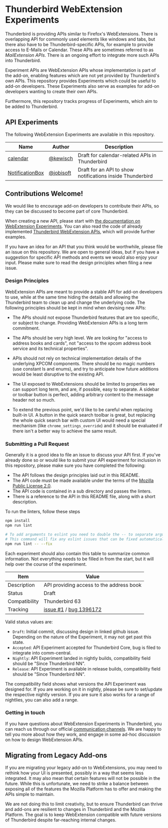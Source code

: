 Thunderbird WebExtension Experiments
====================================
Thunderbird is providing APIs similar to Firefox's WebExtensions. There is overlapping API for commonly
used elements like windows and tabs, but there also have to be Thunderbird-specific APIs, for example
to provide access to E-Mails or Calendar. These APIs are sometimes referred to as *MailExtension APIs*.
There is an ongoing effort to integrate more such APIs into Thunderbird.

Experiment APIs are WebExtension APIs whose implementation is part of the add-on, enabling features
which are not yet provided by Thunderbird's own APIs. This repository provides Experiments which
could be useful to add-on developers. These Experiments also serve as examples for add-on developers
wanting to create their own APIs.

Furthermore, this repository tracks progress of Experiments, which aim to be added to Thunderbird.

API Experiments
---------------
The following WebExtension Experiments are available in this repository.

| Name                                  | Author                                      | Description
| ------------------------------------- | ------------------------------------------- | --------------
| [calendar](./calendar/)               | [@kewisch](https://github.com/kewisch/)     | Draft for calendar-related APIs in Thunderbird
| [NotificationBox](./NotificationBox/) | [@jobisoft](https://github.com/jobisoft/)   | Draft for an API to show notifications inside Thunderbird


Contributions Welcome!
----------------------
We would like to encourage add-on developers to contribute their APIs, so they can be discussed to
become part of core Thunderbird.

When creating a new API, please start with [the documentation on WebExtension
Experiments](https://developer.thunderbird.net/add-ons/mailextensions/experiments). You can also read
the code of already implemented [Thunderbird
WebExtension APIs](https://searchfox.org/comm-central/source/mail/components/extensions/), which will
provide further examples.

If you have an idea for an API that you think would be worthwhile, please file an issue on this
repository. We are open to general ideas, but if you have a suggestion for specific API methods and
events we would also enjoy your input. Please make sure to read the design principles when filing a
new issue.

### Design Principles
WebExtension APIs are meant to provide a stable API for add-on developers to use, while at the same
time hiding the details and allowing the Thunderbird team to clean up and change the underlying
code. The following principles should be kept in mind when devising new APIs:

* The APIs should not expose Thunderbird features that are too specific, or subject to change.
  Providing WebExtension APIs is a long term commitment.

* The APIs should be very high level. We are looking for "access to address books and cards", not
  "access to the xpcom address book service and its technical properties".

* APIs should not rely on technical implementation details of the underlying XPCOM components. There
  should be no magic numbers (use constant ls and enums), and try to anticipate how future additions
  would be least disruptive to the existing API.

* The UI exposed to WebExtensions should be limited to properties we can support long term, and are,
  if possible, easy to separate. A sidebar or toolbar button is perfect, adding arbitrary content to
  the message header not so much.

* To extend the previous point, we'd like to be careful when replacing built-in UI. A button in the
  quick search toolbar is great, but replacing the whole quick search bar with custom UI would need
  a special mechanism (like `chrome_settings_override`) and it should be evaluated if there isn't a
  better way to achieve the same result.

### Submitting a Pull Request
Generally it is a good idea to file an issue to discuss your API first. If you've already done so or
would like to submit your API experiment for inclusion in this repository, please make sure you have
completed the following:

* The API follows the design principles laid out in this README.
* The API code must be made available under the terms of the
  [Mozilla Public License 2.0](https://www.mozilla.org/en-US/MPL/2.0/).
* The API code is contained in a sub directory and passes the linters.
* There is a reference to the API in this README file, along with a short description.

To run the linters, follow these steps
```bash
npm install
npm run lint

# To add arguments to eslint you need to double the -- to separate arguments
# This command will fix any eslint issues that can be fixed automatically
npm run lint -- --fix
```

Each experiment should also contain this table to summarize common information. Not everything needs
to be filled in from the start, but it will help over the course of the experiment.

| Item          | Value
| ------------- | --------
| Description   | API providing access to the address book
| Status        | Draft
| Compatibility | Thunderbird 63
| Tracking      | [issue #1](https://github.com/thundernest/tb-web-ext-experiments/issues/1) / [bug 1396172](https://bugzilla.mozilla.org/show_bug.cgi?id=1396172)

Valid status values are:
* `Draft`: Initial commit, discussing design in linked github issue. Depending on the nature of the Experiment, it may not get past this state.
* `Accepted`: API Experiment accepted for Thunderbird Core, bug is filed to integrate into comm-central.
* `Nightly`: API Experiment landed in nightly builds, compatibility field should be "Since Thunderbird NN".
* `Release`: API Experiment is available in release builds, compatibility field should be "Since Thunderbird NN".

The compatibility field shows what versions the API Experiment was designed for. If you are working
on it in nightly, please be sure to set/update the respective nightly version. If you are sure it
also works for a range of nightlies, you can also add a range.

### Getting in touch
If you have questions about WebExtension Experiments in Thunderbird, you can reach us through our
official [communication channels](https://developer.thunderbird.net/add-ons/community). We are happy
to tell you more about how they work, and engage in some ad-hoc discussion on how to design WebExtension
APIs.

Migrating from Legacy Add-ons
-----------------------------
If you are migrating your legacy add-on to WebExtensions, you may need to rethink how your UI is
presented, possibly in a way that seems less integrated. It may also mean that certain features will
not be possible in the future. While this is unfortunate, we need to strike a balance between
exposing all of the features the Mozilla Platform has to offer and making the APIs simple to
maintain.

We are not doing this to limit creativity, but to ensure Thunderbird can thrive and add-ons are
resilient to changes in Thunderbird and the Mozilla Platform. The goal is to keep WebExtension compatible
with future versions of Thunderbird despite far-reaching internal changes.
